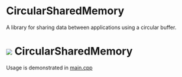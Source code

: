# CircularSharedMemory
A library for sharing data between applications using a circular buffer.
# ![][1] CircularSharedMemory
[1]: https://i.imgur.com/h8PeeSf.png
Usage is demonstrated in [main.cpp](../master/SharedMemory/main.cpp)
